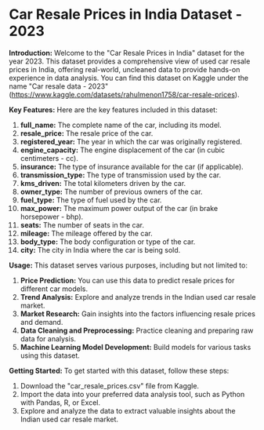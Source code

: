# Car Resale Prices in India Dataset - 2023

**Introduction:**
Welcome to the "Car Resale Prices in India" dataset for the year 2023. This dataset provides a comprehensive view of used car resale prices in India, offering real-world, uncleaned data to provide hands-on experience in data analysis. You can find this dataset on Kaggle under the name "Car resale data - 2023" (https://www.kaggle.com/datasets/rahulmenon1758/car-resale-prices).

**Key Features:**
Here are the key features included in this dataset:

1. **full_name:** The complete name of the car, including its model.
2. **resale_price:** The resale price of the car.
3. **registered_year:** The year in which the car was originally registered.
4. **engine_capacity:** The engine displacement of the car (in cubic centimeters - cc).
5. **insurance:** The type of insurance available for the car (if applicable).
6. **transmission_type:** The type of transmission used by the car.
7. **kms_driven:** The total kilometers driven by the car.
8. **owner_type:** The number of previous owners of the car.
9. **fuel_type:** The type of fuel used by the car.
10. **max_power:** The maximum power output of the car (in brake horsepower - bhp).
11. **seats:** The number of seats in the car.
12. **mileage:** The mileage offered by the car.
13. **body_type:** The body configuration or type of the car.
14. **city:** The city in India where the car is being sold.

**Usage:**
This dataset serves various purposes, including but not limited to:

1. **Price Prediction:** You can use this data to predict resale prices for different car models.
2. **Trend Analysis:** Explore and analyze trends in the Indian used car resale market.
3. **Market Research:** Gain insights into the factors influencing resale prices and demand.
4. **Data Cleaning and Preprocessing:** Practice cleaning and preparing raw data for analysis.
5. **Machine Learning Model Development:** Build models for various tasks using this dataset.

**Getting Started:**
To get started with this dataset, follow these steps:

1. Download the "car_resale_prices.csv" file from Kaggle.
2. Import the data into your preferred data analysis tool, such as Python with Pandas, R, or Excel.
3. Explore and analyze the data to extract valuable insights about the Indian used car resale market.

